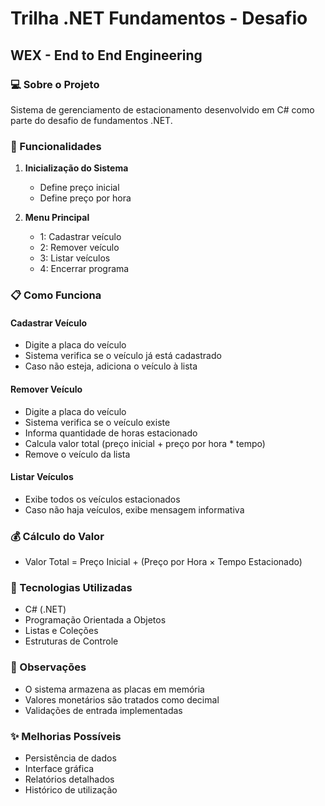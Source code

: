 # Trilha .NET Fundamentos - Desafio
## WEX - End to End Engineering

### 💻 Sobre o Projeto
Sistema de gerenciamento de estacionamento desenvolvido em C# como parte do desafio de fundamentos .NET.

### 🚗 Funcionalidades

1. **Inicialização do Sistema**
   - Define preço inicial
   - Define preço por hora

2. **Menu Principal**
   - 1: Cadastrar veículo
   - 2: Remover veículo
   - 3: Listar veículos
   - 4: Encerrar programa

### 📋 Como Funciona

#### Cadastrar Veículo
- Digite a placa do veículo
- Sistema verifica se o veículo já está cadastrado
- Caso não esteja, adiciona o veículo à lista

#### Remover Veículo
- Digite a placa do veículo
- Sistema verifica se o veículo existe
- Informa quantidade de horas estacionado
- Calcula valor total (preço inicial + preço por hora * tempo)
- Remove o veículo da lista

#### Listar Veículos
- Exibe todos os veículos estacionados
- Caso não haja veículos, exibe mensagem informativa

### 💰 Cálculo do Valor
- Valor Total = Preço Inicial + (Preço por Hora × Tempo Estacionado)

### 🔧 Tecnologias Utilizadas
- C# (.NET)
- Programação Orientada a Objetos
- Listas e Coleções
- Estruturas de Controle

### 📌 Observações
- O sistema armazena as placas em memória
- Valores monetários são tratados como decimal
- Validações de entrada implementadas

### ✨ Melhorias Possíveis
- Persistência de dados
- Interface gráfica
- Relatórios detalhados
- Histórico de utilização
